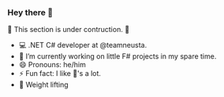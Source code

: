 ### Hey there 👋

  🚧 This section is under contruction. 🚧

- 💻 .NET C# developer at @teamneusta.
- 🔭 I’m currently working on little F# projects in my spare time.
- 😄 Pronouns: he/him
- ⚡ Fun fact: I like 🥑's a lot.
- 💪 Weight lifting

<!--
**CaptnCodr/CaptnCodr** is a ✨ _special_ ✨ repository because its `README.md` (this file) appears on your GitHub profile.

Here are some ideas to get you started:

- 🌱 I’m currently learning ...
- 👯 I’m looking to collaborate on ...
- 🤔 I’m looking for help with ...
- 💬 Ask me about ...
- 📫 How to reach me: ...
-->
